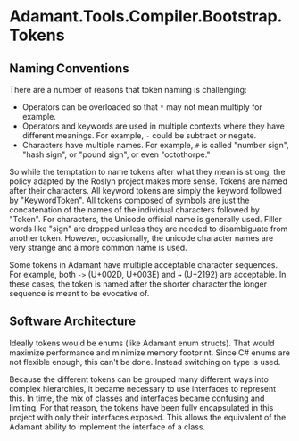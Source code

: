 # Adamant.Tools.Compiler.Bootstrap.Tokens

## Naming Conventions

There are a number of reasons that token naming is challenging:

* Operators can be overloaded so that `*` may not mean multiply for example.
* Operators and keywords are used in multiple contexts where they have different meanings. For example, `-` could be subtract or negate.
* Characters have multiple names. For example, `#` is called "number sign", "hash sign", or "pound sign", or even "octothorpe."

So while the temptation to name tokens after what they mean is strong, the policy adapted by the Roslyn project makes more sense. Tokens are named after their characters. All keyword tokens are simply the keyword followed by "KeywordToken". All tokens composed of symbols are just the concatenation of the names of the individual characters followed by "Token". For characters, the Unicode official name is generally used. Filler words like "sign" are dropped unless they are needed to disambiguate from another token. However, occasionally, the unicode character names are very strange and a more common name is used.

Some tokens in Adamant have multiple acceptable character sequences. For example, both `->` (U+002D, U+003E) and `→` (U+2192) are acceptable. In these cases, the token is named after the shorter character the longer sequence is meant to be evocative of.

## Software Architecture

Ideally tokens would be enums (like Adamant enum structs). That would maximize performance and minimize memory footprint. Since C# enums are not flexible enough, this can't be done. Instead switching on type is used.

Because the different tokens can be grouped many different ways into complex hierarchies, it became necessary to use interfaces to represent this. In time, the mix of classes and interfaces became confusing and limiting. For that reason, the tokens have been fully encapsulated in this project with only their interfaces exposed. This allows the equivalent of the Adamant ability to implement the interface of a class.
